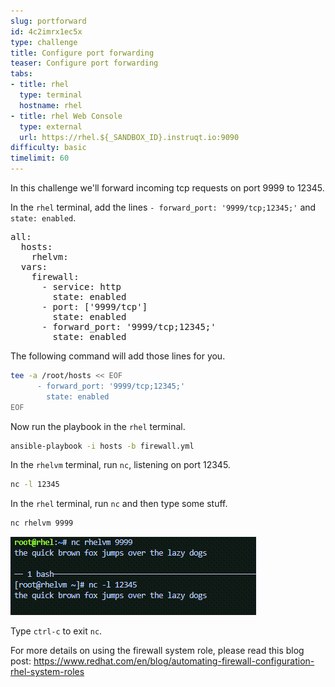 ```yaml
---
slug: portforward
id: 4c2imrx1ec5x
type: challenge
title: Configure port forwarding
teaser: Configure port forwarding
tabs:
- title: rhel
  type: terminal
  hostname: rhel
- title: rhel Web Console
  type: external
  url: https://rhel.${_SANDBOX_ID}.instruqt.io:9090
difficulty: basic
timelimit: 60
---
```


In this challenge we'll forward incoming tcp requests on port 9999 to 12345.

In the `rhel` terminal, add the lines `- forward_port: '9999/tcp;12345;'` and
        `state: enabled`.

<pre>
all:
  hosts:
    rhelvm:
  vars:
    firewall:
      - service: http
        state: enabled
      - port: ['9999/tcp']
        state: enabled
      - forward_port: '9999/tcp;12345;'
        state: enabled
</pre>

The following command will add those lines for you.

```bash
tee -a /root/hosts << EOF
      - forward_port: '9999/tcp;12345;'
        state: enabled
EOF
```

Now run the playbook in the `rhel` terminal.

```bash
ansible-playbook -i hosts -b firewall.yml
```

In the `rhelvm` terminal, run `nc`, listening on port 12345.

```bash
nc -l 12345
```

In the `rhel` terminal, run `nc` and then type some stuff.

```bash
nc rhelvm 9999
```

![ncport9999](../assets/portforward.png)

Type `ctrl-c` to exit `nc`.

For more details on using the firewall system role, please read this blog post: <https://www.redhat.com/en/blog/automating-firewall-configuration-rhel-system-roles>

